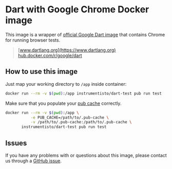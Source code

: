 Dart with Google Chrome Docker image
====================================

This image is a wrapper of [official Google Dart image][1] that contains Chrome for running browser tests.

> [www.dartlang.org](https://www.dartlang.org)  
> [hub.docker.com/r/google/dart](https://hub.docker.com/r/google/dart)




## How to use this image

Just map your working directory to `/app` inside container:
```bash
docker run --rm -v $(pwd):/app instrumentisto/dart-test pub run test
```

Make sure that you populate your [pub cache][3] correctly.
```bash
docker run --rm -v $(pwd):/app \
           -e PUB_CACHE=/path/to/.pub-cache \
           -v /path/to/.pub-cache:/path/to/.pub-cache \
       instrumentisto/dart-test pub run test
```




## Issues

If you have any problems with or questions about this image, please contact us through a [GitHub issue][2].




[1]: https://hub.docker.com/r/google/dart
[2]: https://github.com/instrumentisto/dart-test-docker-image/issues 
[3]: https://www.dartlang.org/tools/pub/installing#optional-environment-variables
